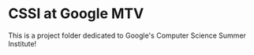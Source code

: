 # CSSI at Google MTV

This is a project folder dedicated to Google's Computer Science Summer Institute!
